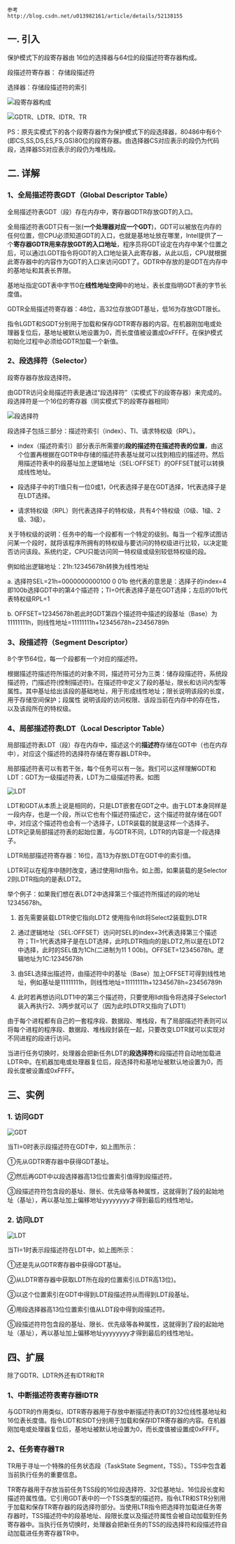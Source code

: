 ```
参考
http://blog.csdn.net/u013982161/article/details/52138155
```

## 一. 引入

保护模式下的段寄存器由 16位的选择器与64位的段描述符寄存器构成。

段描述符寄存器： 存储段描述符

选择器：存储段描述符的索引

![段寄存器构成](images/images11.png)

![GDTR、LDTR、IDTR、TR](images/images15.png)

PS：原先实模式下的各个段寄存器作为保护模式下的段选择器，80486中有6个(即CS,SS,DS,ES,FS,GS)80位的段寄存器。由选择器CS对应表示的段仍为代码段，选择器SS对应表示的段仍为堆栈段。

## 二. 详解

### 1、全局描述符表GDT（Global Descriptor Table）

全局描述符表GDT（段）存在内存中，寄存器GDTR存放GDT的入口。

全局描述符表GDT只有一张(**一个处理器对应一个GDT**)，GDT可以被放在内存的任何位置，但CPU必须知道GDT的入口，也就是基地址放在哪里，Intel提供了一个**寄存器GDTR用来存放GDT的入口地址**，程序员将GDT设定在内存中某个位置之后，可以通过LGDT指令将GDT的入口地址装入此寄存器，从此以后，CPU就根据此寄存器中的内容作为GDT的入口来访问GDT了。GDTR中存放的是GDT在内存中的基地址和其表长界限。

基地址指定GDT表中字节0在**线性地址空间**中的地址，表长度指明GDT表的字节长度值。

GDTR全局描述符寄存器：48位，高32位存放GDT基址，低16为存放GDT限长。

指令LGDT和SGDT分别用于加载和保存GDTR寄存器的内容。在机器刚加电或处理器复位后，基地址被默认地设置为0，而长度值被设置成0xFFFF。在保护模式初始化过程中必须给GDTR加载一个新值。

### 2、段选择符（Selector）

段寄存器存放段选择符。

由GDTR访问全局描述符表是通过“段选择符”（实模式下的段寄存器）来完成的。段选择符是一个16位的寄存器（同实模式下的段寄存器相同）

![段选择符](images/images13.png)

段选择子包括三部分：描述符索引（index）、TI、请求特权级（RPL）。

- index（描述符索引）部分表示所需要的**段的描述符在描述符表的位置**，由这个位置再根据在GDTR中存储的描述符表基址就可以找到相应的描述符。然后用描述符表中的段基址加上逻辑地址（SEL:OFFSET）的OFFSET就可以转换成线性地址。

- 段选择子中的TI值只有一位0或1，0代表选择子是在GDT选择，1代表选择子是在LDT选择。

- 请求特权级（RPL）则代表选择子的特权级，共有4个特权级（0级、1级、2级、3级）。

关于特权级的说明：任务中的每一个段都有一个特定的级别。每当一个程序试图访问某一个段时，就将该程序所拥有的特权级与要访问的特权级进行比较，以决定能否访问该段。系统约定，CPU只能访问同一特权级或级别较低特权级的段。

例如给出逻辑地址：21h:12345678h转换为线性地址

a. 选择符SEL=21h=0000000000100 0 01b 他代表的意思是：选择子的index=4即100b选择GDT中的第4个描述符；TI=0代表选择子是在GDT选择；左后的01b代表特权级RPL=1

b. OFFSET=12345678h若此时GDT第四个描述符中描述的段基址（Base）为11111111h，则线性地址=11111111h+12345678h=23456789h

### 3、段描述符（Segment Descriptor）

8个字节64位，每一个段都有一个对应的描述符。

根据描述符描述符所描述的对象不同，描述符可分为三类：储存段描述符，系统段描述符，门描述符(控制描述符)。在描述符中定义了段的基址，限长和访问内型等属性。其中基址给出该段的基础地址，用于形成线性地址；限长说明该段的长度，用于存储空间保护；段属性 说明该段的访问权限、该段当前在内存中的存在性，以及该段所在的特权级。

### 4、局部描述符表LDT（Local Descriptor Table）

局部描述符表LDT（段）存在内存中，描述这个的**描述符**存储在GDT中（也在内存中），对应这个描述符的选择符存储在寄存器LDTR中。

局部描述符表可以有若干张，每个任务可以有一张。我们可以这样理解GDT和LDT：GDT为一级描述符表，LDT为二级描述符表。如图

![LDT](images/images14.png)

LDT和GDT从本质上说是相同的，只是LDT嵌套在GDT之中。由于LDT本身同样是一段内存，也是一个段，所以它也有个描述符描述它，这个描述符就存储在GDT中，对应这个描述符也会有一个选择子，LDTR装载的就是这样一个选择子。LDTR记录局部描述符表的起始位置，与GDTR不同，LDTR的内容是一个段选择子。

LDTR局部描述符寄存器：16位，高13为存放LDT在GDT中的索引值。

LDTR可以在程序中随时改变，通过使用lldt指令。如上图，如果装载的是Selector 2则LDTR指向的是表LDT2。

举个例子：如果我们想在表LDT2中选择第三个描述符所描述的段的地址12345678h。

1. 首先需要装载LDTR使它指向LDT2 使用指令lldt将Select2装载到LDTR

2. 通过逻辑地址（SEL:OFFSET）访问时SEL的index=3代表选择第三个描述符；TI=1代表选择子是在LDT选择，此时LDTR指向的是LDT2,所以是在LDT2中选择，此时的SEL值为1Ch(二进制为11 1 00b)。OFFSET=12345678h。逻辑地址为1C:12345678h

3. 由SEL选择出描述符，由描述符中的基址（Base）加上OFFSET可得到线性地址，例如基址是11111111h，则线性地址=11111111h+12345678h=23456789h

4. 此时若再想访问LDT1中的第三个描述符，只要使用lldt指令将选择子Selector1装入再执行2、3两步就可以了（因为此时LDTR又指向了LDT1）
 
由于每个进程都有自己的一套程序段、数据段、堆栈段，有了局部描述符表则可以将每个进程的程序段、数据段、堆栈段封装在一起，只要改变LDTR就可以实现对不同进程的段进行访问。

当进行任务切换时，处理器会把新任务LDT的**段选择符**和段描述符自动地加载进LDTR中。在机器加电或处理器复位后，段选择符和基地址被默认地设置为0，而段长度被设置成0xFFFF。

## 三、实例

### 1. 访问GDT

![GDT](images/images16.png)

当TI=0时表示段描述符在GDT中，如上图所示：

①先从GDTR寄存器中获得GDT基址。

②然后再GDT中以段选择器高13位位置索引值得到段描述符。

③段描述符符包含段的基址、限长、优先级等各种属性，这就得到了段的起始地址（基址），再以基址加上偏移地址yyyyyyyy才得到最后的线性地址。

### 2. 访问LDT

![LDT](images/images17.png)

当TI=1时表示段描述符在LDT中，如上图所示：

①还是先从GDTR寄存器中获得GDT基址。

②从LDTR寄存器中获取LDT所在段的位置索引(LDTR高13位)。

③以这个位置索引在GDT中得到LDT段描述符从而得到LDT段基址。

④用段选择器高13位位置索引值从LDT段中得到段描述符。

⑤段描述符符包含段的基址、限长、优先级等各种属性，这就得到了段的起始地址（基址），再以基址加上偏移地址yyyyyyyy才得到最后的线性地址。

## 四、扩展

除了GDTR、LDTR外还有IDTR和TR

### 1、中断描述符表寄存器IDTR

与GDTR的作用类似，IDTR寄存器用于存放中断描述符表IDT的32位线性基地址和16位表长度值。指令LIDT和SIDT分别用于加载和保存IDTR寄存器的内容。在机器刚加电或处理器复位后，基地址被默认地设置为0，而长度值被设置成0xFFFF。

### 2、任务寄存器TR

TR用于寻址一个特殊的任务状态段（TaskState Segment，TSS）。TSS中包含着当前执行任务的重要信息。

TR寄存器用于存放当前任务TSS段的16位段选择符、32位基地址、16位段长度和描述符属性值。它引用GDT表中的一个TSS类型的描述符。指令LTR和STR分别用于加载和保存TR寄存器的段选择符部分。当使用LTR指令把选择符加载进任务寄存器时，TSS描述符中的段基地址、段限长度以及描述符属性会被自动加载到任务寄存器中。当执行任务切换时，处理器会把新任务的TSS的段选择符和段描述符自动加载进任务寄存器TR中。

